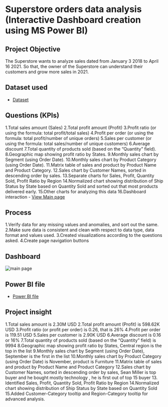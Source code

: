 # Superstore orders data analysis (Interactive Dashboard creation using MS Power BI)
## Project Objective
The Superstore wants to analyze sales dated from January 3 2018 to April 16 2021. So that, the owner of the Superstore can understand their customers and grow more sales in 2021. 

## Dataset used
- <a href="https://github.com/payzubax83/Superstore-Orders/blob/main/Sample%20-%20Superstore_Orders.csv">Dataset</a>

##  Questions (KPIs)
1.Total sales amount (Sales)
2.Total profit amount (Profit)
3.Profit ratio (or using the formula: total profit/total sales)
4.Profit per order (or using the formula: total profit/number of unique orders)
5.Sales per customer (or using the formula: total sales/number of unique customers)
6.Average discount 
7.Total quantity of products sold (based on the “Quantity” field).
8.Geographic map showing profit ratio by States.
9.Monthly sales chart by Segment (using Order Date).
10.Monthly sales chart by Product Category (using Order Date).
11.Matrix table of sales and product by Product Name and Product Category.
12.Sales chart by Customer Names, sorted in descending order by sales.
13.Separate charts for Sales, Profit, Quantity Sold, Profit Ratio by Region
14.Normalized chart showing distribution of Ship Status by State based on Quantity Sold and sorted out that most products delivered early.
15.Other charts for analyzing this data
16.Dashboard interaction - <a href="https://github.com/payzubax83/Superstore-Orders/blob/main/main%20page.jpg">View Main page</a>

## Process
1.Verify data for any missing values and anomalies, and sort out the same.
2.Make sure data is consistent and clean with respect to data type, data format and values used.
3.Created visualizations according to the questions asked.
4.Create page navigation buttons

## Dashboard 

![main page](https://github.com/user-attachments/assets/3fb2467c-f883-4380-adde-11288d10cd2b)

## Power BI file
- <a href="https://github.com/payzubax83/Superstore-Orders/blob/main/Superstore%20orders.pbix">Power BI file</a>

## Project insight
1.Total sales amount is 2.30M USD
2.Total profit amount (Profit) is 598.62K USD
3.Profit ratio (or profit per order) is 0.26, that is 26% 
4.Profit per order is 119.51 USD
5.Sales per customer is 2.90K USD
6.Average discount is 0.16 or 16%
7.Total quantity of products sold (based on the “Quantity” field) is 9994
8.Geographic map showing profit ratio by States, Central region is the top in the list
9.Monthly sales chart by Segment (using Order Date), September is the first in the list
10.Monthly sales chart by Product Category (using Order Date) is November, product is Furniture
11.Matrix table of sales and product by Product Name and Product Category
12.Sales chart by Customer Names, sorted in descending order by sales, Sean Miller is top buyer and he bought mostly technology , he is first out of top 15 buyer
13. Identified Sales, Profit, Quantity Sold, Profit Ratio by Region
14.Normalized chart showing distribution of Ship Status by State based on Quantity Sold
15.Added Customer-Category tooltip and Region-Category tooltip for advanced analysis.
